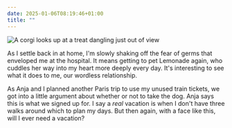 ```yaml
---
date: 2025-01-06T08:19:46+01:00
title: ""
---
```

![A corgi looks up at a treat dangling just out of view](/img/photos/2025-01-06-08-14-36.jpeg)

As I settle back in at home, I'm slowly shaking off the fear of germs that enveloped me at the hospital. It means getting to pet Lemonade again, who cuddles her way into my heart more deeply every day. It's interesting to see what it does to me, our wordless relationship. 

As Anja and I planned another Paris trip to use my unused train tickets, we got into a little argument about whether or not to take the dog. Anja says this is what we signed up for. I say a _real_ vacation is when I don't have three walks around which to plan my days. But then again, with a face like this, will I ever need a vacation?